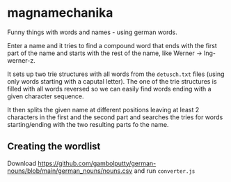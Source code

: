 magnamechanika
==============

Funny things with words and names - using german words. 

Enter a name and it tries to find a compound word that ends with the first part of the name and starts with the rest of 
the name, like Werner -> Ing-werner-z.

It sets up two trie structures with all words from the `detusch.txt` files (using only words starting with a caputal letter).
The one of the trie structures is filled with all words reversed so we can easily find words ending with a given character sequence.

It then splits the given name at different positions leaving at least 2 characters in the first and the second part and
searches the tries for words starting/ending with the two resulting parts fo the name.

## Creating the wordlist

Download https://github.com/gambolputty/german-nouns/blob/main/german_nouns/nouns.csv and run `converter.js`